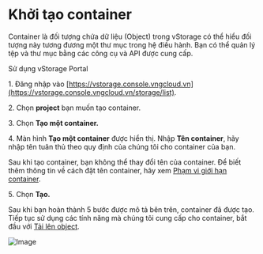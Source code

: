 # Khởi tạo container

Container là đối tượng chứa dữ liệu (Object) trong vStorage có thể hiểu đối tượng này tương đương một thư mục trong hệ điều hành. Bạn có thể quản lý tệp và thư mục bằng các công cụ và API được cung cấp.

 Sử dụng vStorage Portal

1\. Đăng nhập vào [https://vstorage.console.vngcloud.vn](https://vstorage.console.vngcloud.vn/storage/list).

2\. Chọn **project** bạn muốn tạo container.

3\. Chọn **Tạo một container.**

4\. Màn hình **Tạo một container** được hiển thị. Nhập **Tên container**, hãy nhập tên tuân thủ theo quy định của chúng tôi cho container của bạn. 

Sau khi tạo container, bạn không thể thay đổi tên của container. Để biết thêm thông tin về cách đặt tên container, hãy xem [Phạm vi giới hạn container](https://docs.vngcloud.vn/vng-cloud-document/vn/vstorage/object-storage/vstorage-hcm03/cac-tinh-nang-cua-vstorage/lam-viec-voi-container/pham-vi-gioi-han-container).

5\. Chọn **Tạo.**

Sau khi bạn hoàn thành 5 bước được mô tả bên trên, container đã được tạo. Tiếp tục sử dụng các tính năng mà chúng tôi cung cấp cho container, bắt đầu với [Tải lên object](https://docs.vngcloud.vn/vng-cloud-document/vn/vstorage/object-storage/vstorage-hcm03/cac-tinh-nang-cua-vstorage/lam-viec-voi-directory-va-object/tai-len-tep-tin).

![Image](https://github.com/vngcloud/docs/blob/main/Vietnamese/.gitbook/assets/Khoi_tao_container%20(1).gif?raw=true)
